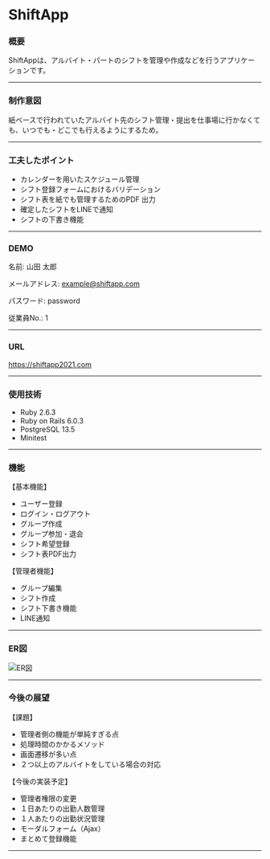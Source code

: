 # ShiftApp

### 概要
ShiftAppは、アルバイト・パートのシフトを管理や作成などを行うアプリケーションです。

***

### 制作意図
紙ベースで行われていたアルバイト先のシフト管理・提出を仕事場に行かなくても、いつでも・どこでも行えるようにするため。

***

### 工夫したポイント
* カレンダーを用いたスケジュール管理
* シフト登録フォームにおけるバリデーション
* シフト表を紙でも管理するためのPDF 出力
* 確定したシフトをLINEで通知
* シフトの下書き機能

***

### DEMO
名前: 山田 太郎

メールアドレス: example@shiftapp.com

パスワード: password

従業員No.: 1

***

### URL
https://shiftapp2021.com

***

### 使用技術
* Ruby 2.6.3
* Ruby on Rails 6.0.3
* PostgreSQL 13.5
* Minitest

***

### 機能
【基本機能】

* ユーザー登録
* ログイン・ログアウト
* グループ作成
* グループ参加・退会
* シフト希望登録
* シフト表PDF出力

【管理者機能】

* グループ編集
* シフト作成
* シフト下書き機能
* LINE通知

***

### ER図
![ER図](https://user-images.githubusercontent.com/86550539/146630456-85034a4f-be42-48c9-8706-118b61a79eb5.png)

***

### 今後の展望
【課題】

* 管理者側の機能が単純すぎる点
* 処理時間のかかるメソッド
* 画面遷移が多い点
* ２つ以上のアルバイトをしている場合の対応

【今後の実装予定】

* 管理者権限の変更
* １日あたりの出勤人数管理
* １人あたりの出勤状況管理
* モーダルフォーム（Ajax）
* まとめて登録機能　

***
